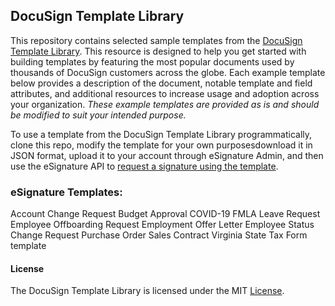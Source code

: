 
## DocuSign Template Library 

This repository contains selected sample templates from the [DocuSign Template Library](https://support.docusign.com/knowledgemarket/article/DocuSign-Template-Library). This resource is designed to help you get started with building templates by featuring the most popular documents used by thousands of DocuSign customers across the globe. Each example template below provides a description of the document, notable template and field attributes, and additional resources to increase usage and adoption across your organization. *These example templates are provided as is and should be modified to suit your intended purpose.*

To use a template from the DocuSign Template Library programmatically, clone this repo, modify the template for your own purposesdownload it in JSON format, upload it to your account through eSignature Admin, and then use the eSignature API to [request a signature using the template](https://developers.docusign.com/esign-rest-api/code-examples/code-example-use-template).


### eSignature Templates:

Account Change Request
Budget Approval
COVID-19 FMLA Leave Request
Employee Offboarding Request
Employment Offer Letter
Employee Status Change Request
Purchase Order
Sales Contract
Virginia State Tax Form template 


#### License 

The DocuSign Template Library is licensed under the MIT [License](LICENSE).
